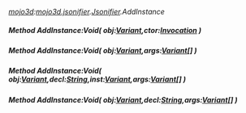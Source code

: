 _[mojo3d](../../modules/mojo3d/mojo3d-module.md):[mojo3d.jsonifier](../../modules/mojo3d/mojo3d-jsonifier.md).[Jsonifier](../../modules/mojo3d/mojo3d-jsonifier-jsonifier.md).AddInstance_
##### Method AddInstance:Void( obj:[Variant](../../modules/wonkey/wonkey-types-variant.md),ctor:[Invocation](../../modules/mojo3d/mojo3d-jsonifier-invocation.md) )
##### Method AddInstance:Void( obj:[Variant](../../modules/wonkey/wonkey-types-variant.md),args:[Variant](../../modules/wonkey/wonkey-types-variant.md)[] )
##### Method AddInstance:Void( obj:[Variant](../../modules/wonkey/wonkey-types-variant.md),decl:[String](../../modules/wonkey/wonkey-types-string.md),inst:[Variant](../../modules/wonkey/wonkey-types-variant.md),args:[Variant](../../modules/wonkey/wonkey-types-variant.md)[] )
##### Method AddInstance:Void( obj:[Variant](../../modules/wonkey/wonkey-types-variant.md),decl:[String](../../modules/wonkey/wonkey-types-string.md),args:[Variant](../../modules/wonkey/wonkey-types-variant.md)[] )
